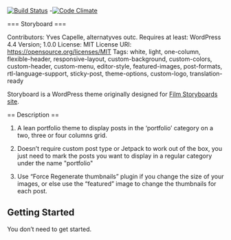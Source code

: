 [![Build Status](https://travis-ci.org/YJPL/Storyboard.svg?branch=master)](https://travis-ci.org/YJPL/Storyboard)
-[![Code Climate](https://codeclimate.com/github/YJPL/Storyboard/badges/gpa.svg)](https://codeclimate.com/github/YJPL/Storyboard)

=== Storyboard ===


Contributors: Yves Capelle, alternatyves outc.
Requires at least: WordPress 4.4
Version; 1.0.0
License: MIT
License URI: https://opensource.org/licenses/MIT
Tags: white, light, one-column, flexible-header, responsive-layout, custom-background, custom-colors, custom-header, custom-menu, editor-style, featured-images, post-formats, rtl-language-support, sticky-post, theme-options, custom-logo, translation-ready

Storyboard is a WordPress theme originally designed for [Film Storyboards site](http://film-storyboards.com).

== Description ==

1. A lean portfolio theme to display posts in the ‘portfolio’ category on a two, three or four columns grid.

2. Doesn’t require custom post type or Jetpack to work out of the box, you just need to mark the posts you want to display in a regular category under the name "portfolio"

3. Use “Force Regenerate thumbnails” plugin if you change the size of your images, or else use the “featured” image to change the thumbnails for each post.

Getting Started
---------------

You don’t need to get started.
